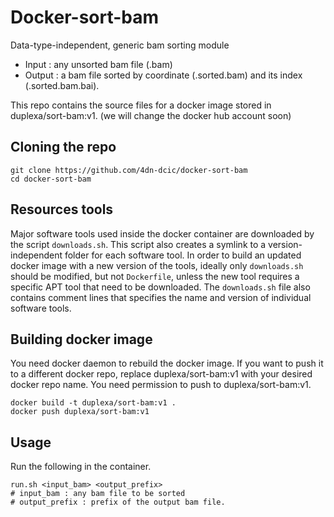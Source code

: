 # Docker-sort-bam


Data-type-independent, generic bam sorting module
* Input : any unsorted bam file (.bam)
* Output : a bam file sorted by coordinate (.sorted.bam) and its index (.sorted.bam.bai).


This repo contains the source files for a docker image stored in duplexa/sort-bam:v1. (we will change the docker hub account soon)


## Cloning the repo
```
git clone https://github.com/4dn-dcic/docker-sort-bam
cd docker-sort-bam
```

## Resources tools
Major software tools used inside the docker container are downloaded by the script `downloads.sh`. This script also creates a symlink to a version-independent folder for each software tool. In order to build an updated docker image with a new version of the tools, ideally only `downloads.sh` should be modified, but not `Dockerfile`, unless the new tool requires a specific APT tool that need to be downloaded. 
The `downloads.sh` file also contains comment lines that specifies the name and version of individual software tools.


## Building docker image
You need docker daemon to rebuild the docker image. If you want to push it to a different docker repo, replace duplexa/sort-bam:v1 with your desired docker repo name. You need permission to push to duplexa/sort-bam:v1.
```
docker build -t duplexa/sort-bam:v1 .
docker push duplexa/sort-bam:v1
```

## Usage
Run the following in the container.
```
run.sh <input_bam> <output_prefix>
# input_bam : any bam file to be sorted
# output_prefix : prefix of the output bam file.
```
